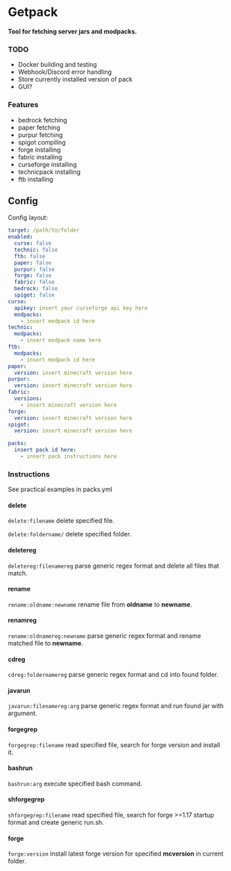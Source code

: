# Getpack
**Tool for fetching server jars and modpacks.**

### TODO
- Docker building and testing
- Webhook/Discord error handling
- Store currently installed version of pack
- GUI?

### Features
- bedrock fetching
- paper fetching
- purpur fetching
- spigot compiling
- forge installing
- fabric installing
- curseforge installing
- technicpack installing
- ftb installing

## Config
Config layout:
```yaml
target: /path/to/folder
enabled:
  curse: false
  technic: false
  ftb: false
  paper: false
  purpur: false
  forge: false
  fabric: false
  bedrock: false
  spigot: false
curse:
  apikey: insert your curseforge api key here
  modpacks:
    - insert modpack id here
technic:
  modpacks:
    - insert modpack name here
ftb:
  modpacks:
    - insert modpack id here
paper:
  version: insert minecraft version here
purpur:
  version: insert minecraft version here
fabric:
  versions:
    - insert minecraft version here
forge:
  version: insert minecraft version here
spigot:
  version: insert minecraft version here

packs:
  insert pack id here:
    - insert pack instructions here
```

### Instructions
See practical examples in packs.yml
#### delete
`delete:filename` delete specified file.

`delete:foldername/` delete specified folder.

#### deletereg
`deletereg:filenamereg` parse generic regex format and delete all files that match.

#### rename
`rename:oldname:newname` rename file from **oldname** to **newname**.

#### renamreg
`rename:oldnamereg:newname` parse generic regex format and rename matched file to **newname**.

#### cdreg
`cdreg:foldernamereg` parse generic regex format and cd into found folder.

#### javarun
`javarun:filenamereg:arg` parse generic regex format and run found jar with argument.

#### forgegrep
`forgegrep:filename` read specified file, search for forge version and install it.

#### bashrun
`bashrun:arg` execute specified bash command.

#### shforgegrep
`shforgegrep:filename` read specified file, search for forge >=1.17 startup format and create generic run.sh.

#### forge
`forge:version` install latest forge version for specified **mcversion** in current folder.
